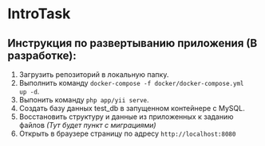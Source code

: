 # IntroTask

## Инструкция по развертыванию приложения (В разработке):

1) Загрузить репозиторий в локальную папку.
2) Выполнить команду <code>docker-compose -f docker/docker-compose.yml up -d</code>.
3) Выпонить команду <code>php app/yii serve</code>.
4) Создать базу данных test_db в запущенном контейнере с MySQL.
5) Восстановить структуру и данные из приложенных к заданию файлов *(Тут будет пункт с миграциями)*
6) Открыть в браузере страницу по адресу <code>http://localhost:8080</code>